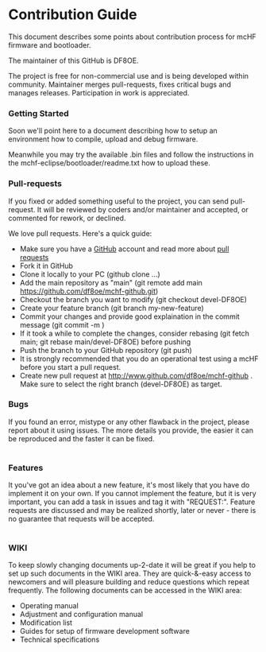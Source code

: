 # Contribution Guide

This document describes some points about contribution process for mcHF firmware and bootloader.

The maintainer of this GitHub is DF8OE.

The project is free for non-commercial use and is being developed within community. Maintainer merges pull-requests, fixes critical bugs and manages releases. Participation in work is appreciated.

### Getting Started

Soon we'll point here to a document describing how to setup an environment how to compile, upload and debug firmware. 

Meanwhile you may try the available .bin files and follow the instructions in the 
mchf-eclipse/bootloader/readme.txt how to upload these. 

### Pull-requests

If you fixed or added something useful to the project, you can send pull-request. It will be reviewed by coders and/or maintainer and accepted, or commented for rework, or declined.

We love pull requests. Here's a quick guide:

  * Make sure you have a [GitHub](https://www.github.com) account and read more about [pull requests](http://help.github.com/pull-requests/)
  * Fork it in GitHub
  * Clone it locally to your PC (github clone ...)
  * Add the main repository as "main" (git remote add main https://github.com/df8oe/mchf-github.git)
  * Checkout the branch you want to modify (git checkout devel-DF8OE)
  * Create your feature branch (git branch my-new-feature)
  * Commit your changes and provide good explaination in the commit message (git commit -m )
  * If it took a while to complete the changes, consider rebasing (git fetch main; git rebase main/devel-DF8OE) before pushing
  * Push the branch to your GitHub repository (git push)
  * It is strongly recommended that you do an operational test using a mcHF before you start a pull request.
  * Create new pull request at http://www.github.com/df8oe/mchf-github . Make sure to select the right branch (devel-DF8OE) as target.
  
### Bugs
If you found an error, mistype or any other flawback in the project, please report about it using issues. The more details you provide, the easier it can be reproduced and the faster it can be fixed.<br><br>

### Features
It you've got an idea about a new feature, it's most likely that you have do implement it on your own. If you cannot implement the feature, but it is very important, you can add a task in issues and tag it with "REQUEST:". Feature requests are discussed and may be realized shortly, later or never - there is no guarantee that requests will be accepted.<br><br>

### WIKI
To keep slowly changing documents up-2-date it will be great if you help to set up such documents in the WIKI area. They are quick-&-easy access to newcomers and will pleasure building and reduce questions which repeat frequently. The following documents can be accessed in the WIKI area:

  * Operating manual
  * Adjustment and configuration manual
  * Modification list
  * Guides for setup of firmware development software
  * Technical specifications
